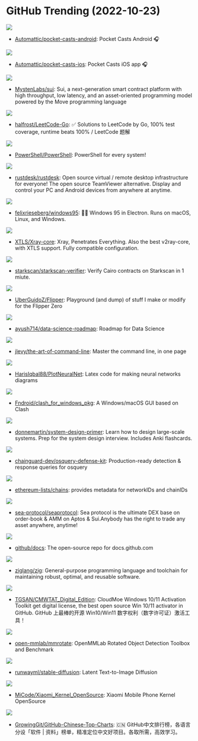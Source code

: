 # GitHub Trending (2022-10-23)

![](https://img.shields.io/badge/Kotlin-New%20230-green?style=flat-square&logo=appveyor)
- [Automattic/pocket-casts-android](https://github.com/Automattic/pocket-casts-android): Pocket Casts Android 🎧

![](https://img.shields.io/badge/Swift-New%20130-green?style=flat-square&logo=appveyor)
- [Automattic/pocket-casts-ios](https://github.com/Automattic/pocket-casts-ios): Pocket Casts iOS app 🎧

![](https://img.shields.io/badge/Rust-New%2042-green?style=flat-square&logo=appveyor)
- [MystenLabs/sui](https://github.com/MystenLabs/sui): Sui, a next-generation smart contract platform with high throughput, low latency, and an asset-oriented programming model powered by the Move programming language

![](https://img.shields.io/badge/Go-New%2054-green?style=flat-square&logo=appveyor)
- [halfrost/LeetCode-Go](https://github.com/halfrost/LeetCode-Go): ✅ Solutions to LeetCode by Go, 100% test coverage, runtime beats 100% / LeetCode 题解

![](https://img.shields.io/badge/C%23-New%2051-green?style=flat-square&logo=appveyor)
- [PowerShell/PowerShell](https://github.com/PowerShell/PowerShell): PowerShell for every system!

![](https://img.shields.io/badge/Rust-New%2089-green?style=flat-square&logo=appveyor)
- [rustdesk/rustdesk](https://github.com/rustdesk/rustdesk): Open source virtual / remote desktop infrastructure for everyone! The open source TeamViewer alternative. Display and control your PC and Android devices from anywhere at anytime.

![](https://img.shields.io/badge/TypeScript-New%20233-green?style=flat-square&logo=appveyor)
- [felixrieseberg/windows95](https://github.com/felixrieseberg/windows95): 💩🚀 Windows 95 in Electron. Runs on macOS, Linux, and Windows.

![](https://img.shields.io/badge/Go-New%2011-green?style=flat-square&logo=appveyor)
- [XTLS/Xray-core](https://github.com/XTLS/Xray-core): Xray, Penetrates Everything. Also the best v2ray-core, with XTLS support. Fully compatible configuration.

![](https://img.shields.io/badge/TypeScript-New%2052-green?style=flat-square&logo=appveyor)
- [starkscan/starkscan-verifier](https://github.com/starkscan/starkscan-verifier): Verify Cairo contracts on Starkscan in 1 miute.

![](https://img.shields.io/badge/Batchfile-New%2015-green?style=flat-square&logo=appveyor)
- [UberGuidoZ/Flipper](https://github.com/UberGuidoZ/Flipper): Playground (and dump) of stuff I make or modify for the Flipper Zero

![](https://img.shields.io/badge/none-New%2012-green?style=flat-square&logo=appveyor)
- [ayush714/data-science-roadmap](https://github.com/ayush714/data-science-roadmap): Roadmap for Data Science

![](https://img.shields.io/badge/none-New%20581-green?style=flat-square&logo=appveyor)
- [jlevy/the-art-of-command-line](https://github.com/jlevy/the-art-of-command-line): Master the command line, in one page

![](https://img.shields.io/badge/TeX-New%2064-green?style=flat-square&logo=appveyor)
- [HarisIqbal88/PlotNeuralNet](https://github.com/HarisIqbal88/PlotNeuralNet): Latex code for making neural networks diagrams

![](https://img.shields.io/badge/none-New%2060-green?style=flat-square&logo=appveyor)
- [Fndroid/clash_for_windows_pkg](https://github.com/Fndroid/clash_for_windows_pkg): A Windows/macOS GUI based on Clash

![](https://img.shields.io/badge/Python-New%2077-green?style=flat-square&logo=appveyor)
- [donnemartin/system-design-primer](https://github.com/donnemartin/system-design-primer): Learn how to design large-scale systems. Prep for the system design interview. Includes Anki flashcards.

![](https://img.shields.io/badge/Makefile-New%2077-green?style=flat-square&logo=appveyor)
- [chainguard-dev/osquery-defense-kit](https://github.com/chainguard-dev/osquery-defense-kit): Production-ready detection & response queries for osquery

![](https://img.shields.io/badge/Kotlin-New%2019-green?style=flat-square&logo=appveyor)
- [ethereum-lists/chains](https://github.com/ethereum-lists/chains): provides metadata for networkIDs and chainIDs

![](https://img.shields.io/badge/Move-New%20608-green?style=flat-square&logo=appveyor)
- [sea-protocol/seaprotocol](https://github.com/sea-protocol/seaprotocol): Sea protocol is the ultimate DEX base on order-book & AMM on Aptos & Sui.Anybody has the right to trade any asset anywhere, anytime!

![](https://img.shields.io/badge/JavaScript-New%2014-green?style=flat-square&logo=appveyor)
- [github/docs](https://github.com/github/docs): The open-source repo for docs.github.com

![](https://img.shields.io/badge/Zig-New%2015-green?style=flat-square&logo=appveyor)
- [ziglang/zig](https://github.com/ziglang/zig): General-purpose programming language and toolchain for maintaining robust, optimal, and reusable software.

![](https://img.shields.io/badge/C%23-New%2029-green?style=flat-square&logo=appveyor)
- [TGSAN/CMWTAT_Digital_Edition](https://github.com/TGSAN/CMWTAT_Digital_Edition): CloudMoe Windows 10/11 Activation Toolkit get digital license, the best open source Win 10/11 activator in GitHub. GitHub 上最棒的开源 Win10/Win11 数字权利（数字许可证）激活工具！

![](https://img.shields.io/badge/Python-New%207-green?style=flat-square&logo=appveyor)
- [open-mmlab/mmrotate](https://github.com/open-mmlab/mmrotate): OpenMMLab Rotated Object Detection Toolbox and Benchmark

![](https://img.shields.io/badge/Jupyter%20Notebook-New%20161-green?style=flat-square&logo=appveyor)
- [runwayml/stable-diffusion](https://github.com/runwayml/stable-diffusion): Latent Text-to-Image Diffusion

![](https://img.shields.io/badge/none-New%202-green?style=flat-square&logo=appveyor)
- [MiCode/Xiaomi_Kernel_OpenSource](https://github.com/MiCode/Xiaomi_Kernel_OpenSource): Xiaomi Mobile Phone Kernel OpenSource

![](https://img.shields.io/badge/Java-New%20168-green?style=flat-square&logo=appveyor)
- [GrowingGit/GitHub-Chinese-Top-Charts](https://github.com/GrowingGit/GitHub-Chinese-Top-Charts): 🇨🇳 GitHub中文排行榜，各语言分设「软件 | 资料」榜单，精准定位中文好项目。各取所需，高效学习。

